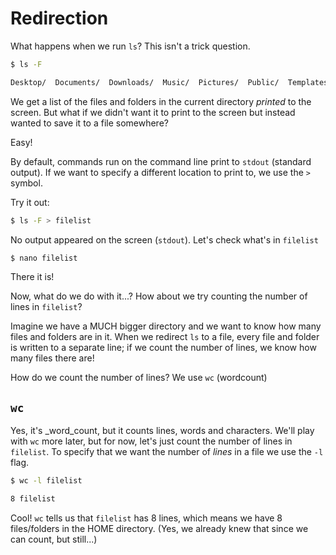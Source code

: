 # Redirection

What happens when we run `ls`? This isn't a trick question. 

```bash
$ ls -F
```
```bash
Desktop/  Documents/  Downloads/  Music/  Pictures/  Public/  Templates/  Videos/
```

We get a list of the files and folders in the current directory _printed_ to the
screen. But what if we didn't want it to print to the screen but instead wanted
to save it to a file somewhere?

Easy! 

By default, commands run on the command line print to `stdout` (standard
output). If we want to specify a different location to print to, we use the `>`
symbol.

Try it out:

```bash
$ ls -F > filelist
```

No output appeared on the screen (`stdout`). Let's check what's in `filelist`

```bash
$ nano filelist
```

There it is! 

Now, what do we do with it...? How about we try counting the number of lines in
`filelist`? 

Imagine we have a MUCH bigger directory and we want to know how many files and
folders are in it. When we redirect `ls` to a file, every file and folder is
written to a separate line; if we count the number of lines, we know how many
files there are!

How do we count the number of lines? We use `wc` (wordcount)

## `wc`

Yes, it's _word_count, but it counts lines, words and characters. We'll
play with `wc` more later, but for now, let's just count the number of lines in
`filelist`. To specify that we want the number of _lines_ in a file we use the
`-l` flag.

```bash
$ wc -l filelist
```
```bash
8 filelist
```

Cool! `wc` tells us that `filelist` has 8 lines, which means we have 8
files/folders in the HOME directory. (Yes, we already knew that since we can
count, but still...)


